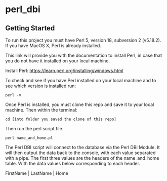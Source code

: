 # perl_dbi

<h2>Getting Started</h2> 

To run this project you must have Perl 5, version 18, subversion 2 (v5.18.2). If you have MacOS X, Perl is already installed. 

This link will provide you with the documentation to install Perl, in case that you do not have it installed on your local machine. 

Install Perl: https://learn.perl.org/installing/windows.html

To check and see if you have Perl installed on your local machine and to see which version is installed run:

```
perl -v
```

Once Perl is installed, you must clone this repo and save it to your local machine. Then within the terminal: 

```
cd [into folder you saved the clone of this repo]
```

Then run the perl script file.
```
perl name_and_home.pl
```

The Perl DBI script will connect to the database via the Perl DBI Module. It will then output the data back to the console, with each value separated with
a pipe. The first three values are the headers of the name_and_home table. With the data values below corresponding to each header. 

FirstName | LastName | Home


